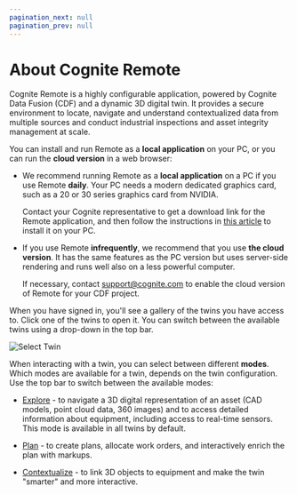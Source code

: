 ```yaml
---
pagination_next: null
pagination_prev: null
---
```


# About Cognite Remote

Cognite Remote is a highly configurable application, powered by Cognite Data Fusion (CDF) and a dynamic 3D digital twin. It provides a secure environment to locate, navigate and understand contextualized data from multiple sources and conduct industrial inspections and asset integrity management at scale.

<!-- :::info NOTE
The articles in this section cover how to **use** the Cognite Remote application. To learn how to **configure** Cognite Remote, visit [**the configuration articles**](#) [!_remove link for now_!].
::: -->

You can install and run Remote as a **local application** on your PC, or you can run the **cloud version** in a web browser:

- We recommend running Remote as a **local application** on a PC if you use Remote **daily**. Your PC needs a modern dedicated graphics card, such as a 20 or 30 series graphics card from NVIDIA.

  Contact your Cognite representative to get a download link for the Remote application, and then follow the instructions in [this article](guides/install.md) to install it on your PC.

- If you use Remote **infrequently**, we recommend that you use **the cloud version**. It has the same features as the PC version but uses server-side rendering and runs well also on a less powerful computer.

  If necessary, contact [support@cognite.com](mailto:support@cognite.com) to enable the cloud version of Remote for your CDF project.

When you have signed in, you'll see a gallery of the twins you have access to. Click one of the twins to open it. You can switch between the available twins using a drop-down in the top bar.

<!-- <img className="screenshot media-right" src="/images/remote/select_twin.png" alt="select twin" width="100%"/> -->

<img className="screenshot media-right" src="https://apps-cdn.cogniteapp.com/@cognite/docs-portal-images/1.0.0/images/remote/select_twin.png" alt="Select Twin"/>


When interacting with a twin, you can select between different **modes**. Which modes are available for a twin, depends on the twin configuration. Use the top bar to switch between the available modes:

- [Explore](guides/explore.md) - to navigate a 3D digital representation of an asset (CAD models, point cloud data, 360 images) and to access detailed information about equipment, including access to real-time sensors. This mode is available in all twins by default.

- [Plan](guides/plan.md) - to create plans, allocate work orders, and interactively enrich the plan with markups.

- [Contextualize](guides/contextualize.md) - to link 3D objects to equipment and make the twin "smarter" and more interactive.
